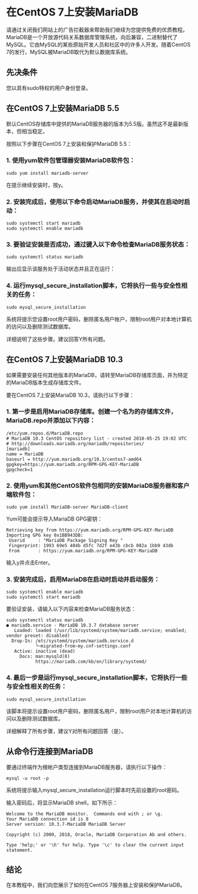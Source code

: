 # 在CentOS 7上安装MariaDB

请通过关闭我们网站上的广告拦截器来帮助我们继续为您提供免费的优质教程。
MariaDB是一个开放源代码关系数据库管理系统，向后兼容，二进制替代了MySQL。它由MySQL的某些原始开发人员和社区中的许多人开发。随着CentOS 7的发行，MySQL被MariaDB取代为默认数据库系统。

## 先决条件
您以具有sudo特权的用户身份登录。

## 在CentOS 7上安装MariaDB 5.5
默认CentOS存储库中提供的MariaDB服务器的版本为5.5版。虽然这不是最新版本，但相当稳定。


按照以下步骤在CentOS 7上安装和保护MariaDB 5.5：

### 1. 使用yum软件包管理器安装MariaDB软件包：
```
sudo yum install mariadb-server
```
在提示继续安装时，按y。

### 2. 安装完成后，使用以下命令启动MariaDB服务，并使其在启动时启动：
```
sudo systemctl start mariadb
sudo systemctl enable mariadb
```

### 3. 要验证安装是否成功，通过键入以下命令检查MariaDB服务状态：
```
sudo systemctl status mariadb
```
输出应显示该服务处于活动状态并且正在运行：

### 4. 运行mysql_secure_installation脚本，它将执行一些与安全性相关的任务：
```
sudo mysql_secure_installation
```
系统将提示您设置root用户密码，删除匿名用户帐户，限制root用户对本地计算机的访问以及删除测试数据库。

详细说明了这些步骤。建议回答Y所有问题。

## 在CentOS 7上安装MariaDB 10.3
如果需要安装任何其他版本的MariaDB，请转至MariaDB存储库页面，并为特定的MariaDB版本生成存储库文件。

要在CentOS 7上安装MariaDB 10.3，请执行以下步骤：

### 1. 第一步是启用MariaDB存储库。创建一个名为的存储库文件，MariaDB.repo并添加以下内容：
```
/etc/yum.repos.d/MariaDB.repo
# MariaDB 10.3 CentOS repository list - created 2018-05-25 19:02 UTC
# http://downloads.mariadb.org/mariadb/repositories/
[mariadb]
name = MariaDB
baseurl = http://yum.mariadb.org/10.3/centos7-amd64
gpgkey=https://yum.mariadb.org/RPM-GPG-KEY-MariaDB
gpgcheck=1
```

### 2. 使用yum和其他CentOS软件包相同的安装MariaDB服务器和客户端软件包：
```
sudo yum install MariaDB-server MariaDB-client
```
Yum可能会提示导入MariaDB GPG密钥：
```
Retrieving key from https://yum.mariadb.org/RPM-GPG-KEY-MariaDB
Importing GPG key 0x1BB943DB:
 Userid     : "MariaDB Package Signing Key "
 Fingerprint: 1993 69e5 404b d5fc 7d2f e43b cbcb 082a 1bb9 43db
 From       : https://yum.mariadb.org/RPM-GPG-KEY-MariaDB
```
输入y并点击Enter。

### 3. 安装完成后，启用MariaDB在启动时启动并启动服务：
```
sudo systemctl enable mariadb
sudo systemctl start mariadb
```
要验证安装，请输入以下内容来检查MariaDB服务状态：
```
sudo systemctl status mariadb
● mariadb.service - MariaDB 10.3.7 database server
   Loaded: loaded (/usr/lib/systemd/system/mariadb.service; enabled; vendor preset: disabled)
  Drop-In: /etc/systemd/system/mariadb.service.d
           └─migrated-from-my.cnf-settings.conf
   Active: inactive (dead)
     Docs: man:mysqld(8)
           https://mariadb.com/kb/en/library/systemd/
```

### 4. 最后一步是运行mysql_secure_installation脚本，它将执行一些与安全性相关的任务：
```
sudo mysql_secure_installation
```
该脚本将提示设置root用户密码，删除匿名用户，限制root用户对本地计算机的访问以及删除测试数据库。

详细解释了所有步骤，建议Y对所有问题回答（是）。

## 从命令行连接到MariaDB
要通过终端作为根帐户类型连接到MariaDB服务器，请执行以下操作：
```
mysql -u root -p
```
系统将提示输入mysql_secure_installation运行脚本时先前设置的root密码。

输入密码后，将显示MariaDB shell，如下所示：
```
Welcome to the MariaDB monitor.  Commands end with ; or \g.
Your MariaDB connection id is 8
Server version: 10.3.7-MariaDB MariaDB Server

Copyright (c) 2000, 2018, Oracle, MariaDB Corporation Ab and others.

Type 'help;' or '\h' for help. Type '\c' to clear the current input statement.
```
## 结论
在本教程中，我们向您展示了如何在CentOS 7服务器上安装和保护MariaDB。
